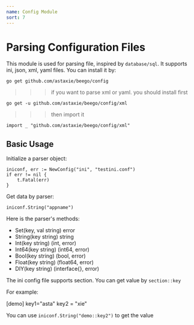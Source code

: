 ```yaml
---
name: Config Module
sort: 7
---
```


# Parsing Configuration Files

This module is used for parsing file, inspired by `database/sql`. It
supports ini, json, xml, yaml files. You can install it by:

	go get github.com/astaxie/beego/config
	
>>>if you want to parse xml or yaml. you should install first

	go get -u github.com/astaxie/beego/config/xml
	
>>>then import it

    import _ "github.com/astaxie/beego/config/xml"	
	
## Basic Usage

Initialize a parser object:

	iniconf, err := NewConfig("ini", "testini.conf")
	if err != nil {
		t.Fatal(err)
	}
	
Get data by parser:
	
	iniconf.String("appname")
	
Here is the parser's methods:

* Set(key, val string) error
* String(key string) string
* Int(key string) (int, error)
* Int64(key string) (int64, error)
* Bool(key string) (bool, error)
* Float(key string) (float64, error)
* DIY(key string) (interface{}, error)
	
The ini config file supports section. You can get value by `section::key`

For example:

  [demo]
  key1="asta"
  key2 = "xie"

You can use `iniconf.String("demo::key2")` to get the value
